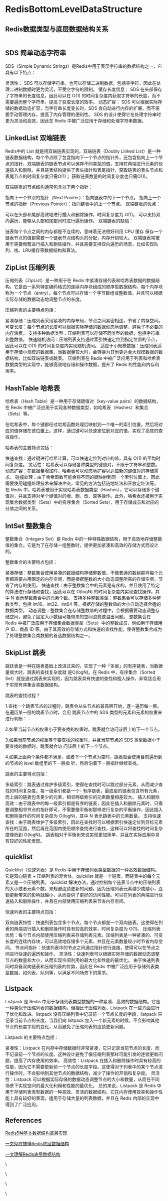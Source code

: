 # RedisBottomLevelDataStructure

## Redis数据类型与底层数据结构关系

<figure><img src="../../../.gitbook/assets/image (4).png" alt=""><figcaption></figcaption></figure>

## SDS 简单动态字符串&#x20;

SDS（Simple Dynamic Strings）是Redis中用于表示字符串的数据结构之一，它具有以下特点：

灵活性： SDS 可以存储字符串，也可以存储二进制数据，包括空字符，因此在处理二进制数据时更为灵活，不受空字符的限制。 缓存长度信息： SDS 在头部保存了字符串的长度信息，因此可以在 O(1) 的时间复杂度内获取字符串的长度，而不需要遍历整个字符串，提高了获取长度的效率。 动态扩容： SDS 可以根据实际存储的数据动态扩容，当字符串长度变长时，SDS 会自动进行内存的扩展，而不需要手动管理内存，提高了内存管理的便利性。 SDS 的设计使得它在处理字符串时更为灵活和高效，因此在 Redis 中被广泛应用于存储和处理字符串数据。

## LinkedList 双端链表&#x20;

Redis中的 List 就是⽤双端链表实现的，双端链表（Doubly Linked List）是一种链表数据结构，每个节点除了包含指向下一个节点的指针外，还包含指向上一个节点的指针，双端链表的链表节点可以保存不同类型的值，⽀持在两端进⾏元素的快速插⼊和删除，并且链表结构提供了表头指针和表尾指针，获取链表的表头节点和表尾节点的时间复杂度只需O(1)； 获取链表数量的时间复杂度也只需O(1)。

双端链表的节点结构通常包含以下两个指针：

指向下一个节点的指针（Next Pointer）：指向链表中的下一个节点。 指向上一个节点的指针（Previous Pointer）：指向链表中的上一个节点。 双端链表的优点：

可以在头部和尾部高效地进行插入和删除操作，时间复杂度为 O(1)。 可以支持双向遍历，能够从头部和尾部同时进行遍历操作。 双端链表的缺陷：

链表每个节点之间的内存都是不连续的，意味着⽆法很好利⽤ CPU 缓存 保存⼀个链表节点的值都需要⼀个链表节点结构头的分配，内存开销较⼤。 双端链表常被用于需要频繁进行插入和删除操作，并且需要支持双向遍历的场景，比如实现队列、栈、LRU缓存等数据结构和算法。

## ZipList 压缩列表&#x20;

压缩列表（ZipList）是一种用于在 Redis 中紧凑存储列表和哈希表数据的数据结构。它是由一系列特定编码格式的连续内存块组成的顺序型数据结构，每个内存块称为一个节点（entry）。每个节点可以存储一个字节数组或整数值，并且可以根据实际存储的数据动态地调整节点的长度。

压缩列表的主要特点包括：

紧凑存储：压缩列表采用紧凑的内存布局，节点之间紧密相连，节省了内存空间。 可变长度：每个节点的长度可以根据实际存储的数据动态地调整，避免了不必要的内存浪费。 支持多种数据类型：压缩列表可以存储不同类型的数据，包括字符串和整数值。 快速随机访问：压缩列表支持通过索引快速定位到指定位置的节点，因此可以在 O(1) 的时间复杂度内实现随机访问。 适应于小规模数据：压缩列表适用于存储小规模的数据集，当数据量较大时，会转换为其他更适合大规模数据的数据结构，比如双端链表或跳表。 压缩列表在 Redis 中被广泛应用于列表和哈希表数据类型的实现中，能够高效地存储和操作数据，提升了 Redis 的性能和内存利用率。

## HashTable 哈希表&#x20;

哈希表（Hash Table）是一种用于存储键值对（key-value pairs）的数据结构，在 Redis 中被广泛应用于实现各种数据类型，如哈希表（Hashes）和集合（Sets）等。

在哈希表中，每个键都经过哈希函数处理后映射到一个唯一的索引位置，然后将对应的值存储在该位置上。这样，通过键可以快速定位到对应的值，实现了高效的查找操作。

哈希表的主要特点包括：

快速查找：通过键进行哈希计算，可以快速定位到对应的值，具有 O(1) 的平均时间复杂度。 灵活性：哈希表可以存储各种类型的键值对，不限于字符串和整数。 动态扩容：在数据量增加时，哈希表可以动态地扩容以适应新的键值对的存储需求。 碰撞处理：由于哈希函数可能会将不同的键映射到同一个索引位置上，因此需要使用碰撞处理技术来解决冲突，常见的方法包括链地址法和开放定址法等。 在 Redis 中，哈希表被用于实现哈希表数据类型（Hashes），它可以存储多个键值对，并且支持对单个键值对的增、删、改、查等操作。此外，哈希表还被用于实现集合数据类型（Sets）中的有序集合（Sorted Sets），用于存储成员和对应的分值之间的关系。

## IntSet 整数集合&#x20;

整数集合（Integers Set）是 Redis 中的一种特殊数据结构，用于高效地存储整数值的集合。它是为了在存储一组整数时，提供更加紧凑和高效的存储方式而设计的。

整数集合的主要特点包括：

紧凑存储：整数集合使用紧凑的数据结构存储整数值，不像普通的数组那样每个元素都需要占用固定的内存空间，而是根据整数的大小动态调整所需的存储空间，节省了内存的使用。 快速查找：由于整数集合中的元素是有序的，并且使用了特定的算法进行存储和查找，因此可以在 O(logN) 的时间复杂度内实现查找操作，其中 N 表示整数集合中的元素个数。 支持多种整数类型：整数集合可以存储多种整数类型，包括 int16、int32、int64 等，根据存储的整数值的大小自动选择合适的数据类型。 动态调整：整数集合在存储整数值的过程中，会根据需要动态调整存储空间，避免了固定大小数组可能带来的空间浪费或溢出问题。 整数集合在 Redis 中被广泛应用于存储集合数据类型（Sets）中的整数成员，例如用于存储用户 ID、商品 ID 等。由于其高效的存储方式和快速的查找性能，使得整数集合成为了处理整数集合类数据的首选数据结构之一。

## SkipList 跳表&#x20;

跳跃表是⼀种在链表基础上改进过来的，实现了⼀种「多层」的有序链表，当数据量很⼤时，跳表的查找复杂度就 是O(logN)。在 Redis 中，有序集合（Sorted Set）就是通过跳表来实现的，因为跳表具有快速的查找和插入操作，非常适合用于实现有序集合类数据结构。

跳表的查找过程？

1.查找⼀个跳表节点的过程时，跳表会从头节点的最⾼层开始，逐⼀遍历每⼀层。在遍历某⼀层的跳表节点时，会⽤ 跳表节点中的 SDS 类型的元素和元素的权重来进⾏判断：

2.如果当前节点的权重⼩于要查找的权重时，跳表就会访问该层上的下⼀个节点。

3.如果当前节点的权重等于要查找的权重时，并且当前节点的 SDS 类型数据⼩于要查找的数据时，跳表就会访 问该层上的下⼀个节点。

4.如果上⾯两个条件都不满⾜，或者下⼀个节点为空时，跳表就会使⽤⽬前遍历到的节点的 level 数组⾥的下⼀层指 针，然后沿着下⼀层指针继续查找。

跳表的主要特点包括：

多级索引：跳表通过维护多级索引，使得在查找时可以跳过部分元素，从而减少查找的时间复杂度。每一级索引都是一个- 有序链表，最底层的链表包含所有元素，而上层的链表包含更少的元素，相邻两级索引的元素数量相差较大。 插入和删除高效：由于跳表中的每一级索引都是有序的链表，因此在插入和删除元素时，只需要调整相邻节点的指针即可，不需要像平衡树那样进行复杂的平衡操作，因此插入和删除操作的时间复杂度为 O(logN)，其中 N 表示跳表中的元素数量。 支持快速查找：由于跳表维护了多级索引，因此在查找时可以根据索引快速定位到目标元素所在的范围，然后再在范围内使用顺序查找进行查找，这样可以将查找的时间复杂度降低到 O(logN)。 跳表相对于平衡树来说实现更加简单，并且在实际应用中具有较好的性能表现。

## quicklist&#x20;

Quicklist（快速列表）是 Redis 中用于存储列表类型数据的一种高效数据结构。它是双向链表 + 压缩列表的混合体，quicklist 就是⼀个链表，⽽链表中的每个元素⼜是⼀个压缩列表。 quicklist 解决办法，通过控制每个链表节点中的压缩列表的⼤⼩或者元素个数，来规避连锁更新的问题。因为压缩列表元素越少或越⼩，连锁更新带来的影响就越⼩，从⽽提供了更好的访问性能。可以在列表的两端进行快速插入和删除操作，并且在内部使用压缩列表来节省内存空间。

快速列表的主要特点包括：

双向链表特性：快速列表包含多个节点，每个节点都是一个双向链表。这使得在列表的两端进行插入和删除操作时具有较高的效率，时间复杂度为 O(1)。 压缩列表优势：每个节点内部使用压缩列表来存储列表元素。压缩列表是一种紧凑的、可变长度的连续内存块，可以高效地存储多个元素，并且在元素数量较小时节省内存空间。 节点间指针：快速列表中的节点之间通过指针进行连接，使得可以在节点之间进行快速的遍历和操作。 灵活性：快速列表可以根据实际存储的数据动态调整节点的数量和大小，从而实现空间利用的最大化和性能的最优化。 由于快速列表同时具备双向链表和压缩列表的优势，因此在 Redis 中被广泛应用于存储列表类型数据，如列表、队列等，以满足不同场景下的需求。

## Listpack&#x20;

Listpack 是 Redis 中用于存储列表类型数据的一种紧凑、高效的数据结构。它是一种类似于压缩列表的数据结构，但相比于压缩列表，Listpack 在一些方面进行了优化和改进。listpack 没有压缩列表中记录前⼀个节点⻓度的字段，listpack 只记录当前节点的⻓度，当我们向 listpack 加⼊⼀个新元素的时候，不会影响其他节点的⻓度字段的变化，从⽽避免了压缩列表的连锁更新问题。

Listpack 的主要特点包括：

紧凑性：Listpack 在内存中存储数据时非常紧凑，它只记录当前节点的长度，而不记录前一个节点的长度。这种设计避免了像压缩列表那样可能引发的连锁更新问题，提高了内存使用的效率。 高效性：Listpack 在插入和删除操作时具有较高的性能，因为它不需要更新前一个节点的长度字段。这使得对于列表中的某个节点进行操作时，不会影响到其他节点的数据结构，减少了操作的开销和复杂度。 灵活性：Listpack 可以根据实际存储的数据动态调整节点的大小和数量，从而在不同场景下实现空间的最大化利用和性能的最优化。 总的来说，Listpack 是 Redis 中用于存储列表类型数据的一种高效、灵活的数据结构，它在内存使用效率和操作性能上具有较好的表现，适用于存储大量的列表数据，并且在 Redis 内部的实现中得到了广泛应用。

## References

[Redis5种基本数据结构底层实现](https://www.cnblogs.com/CryFace/p/13762241.html)

[一文彻底搞懂Redis底层数据结构](https://blog.csdn.net/weixin\_44772566/article/details/137008421)

[一文理解Redis底层数据结构](https://cloud.tencent.com/developer/article/1839596)

\


\


\


\
